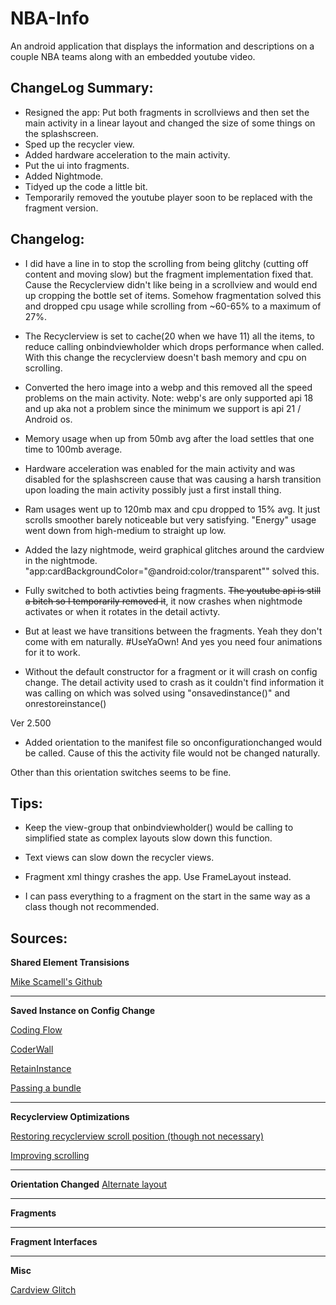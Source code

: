 # NBA-Info
An android application that displays the information and descriptions on a couple NBA teams along with an embedded youtube video.


## ChangeLog Summary:
* Resigned the app: Put both fragments in scrollviews and then set the main activity in a linear layout and changed the size of some things on the splashscreen.
* Sped up the recycler view.
* Added hardware acceleration to the main activity.
* Put the ui into fragments.
* Added Nightmode.
* Tidyed up the code a little bit.
* Temporarily removed the youtube player soon to be replaced with the fragment version.


## Changelog:
- I did have a line in to stop the scrolling from being glitchy (cutting off content and moving slow) but the fragment implementation fixed that. Cause the Recyclerview didn't like being in a scrollview and would end up cropping the bottle set of items. Somehow fragmentation solved this and dropped cpu usage while scrolling from ~60-65% to a maximum of 27%.

- The Recyclerview is set to cache(20 when we have 11) all the items, to reduce calling onbindviewholder which drops performance when called. With this change the recyclerview doesn't bash memory and cpu on scrolling.

- Converted the hero image into a webp and this removed all the speed problems on the main activity.
Note: webp's are only supported api 18 and up aka not a problem since the minimum we support is api 21 / Android os.

- Memory usage when up from 50mb avg after the load settles that one time to 100mb average.

- Hardware acceleration was enabled for the main activity and was disabled for the splashscreen cause that was causing a harsh transition upon loading the main activity possibly just a first install thing.

- Ram usages went up to 120mb max and cpu dropped to 15% avg. It just scrolls smoother barely noticeable but very satisfying.
"Energy" usage went down from high-medium to straight up low.

- Added the lazy nightmode, weird graphical glitches around the cardview in the nightmode.
"app:cardBackgroundColor="@android:color/transparent"" solved this.

- Fully switched to both activties being fragments. ~~The youtube api is still a bitch so I temporarily removed it~~, it now crashes when nightmode activates or when it rotates in the detail activty.
- But at least we have transitions between the fragments. Yeah they don't come with em naturally. #UseYaOwn!
And yes you need four animations for it to work.

- Without the default constructor for a fragment or it will crash on config change. The detail activity used to crash as it couldn't find information it was calling on which was solved using "onsavedinstance()" and onrestoreinstance()

Ver 2.500
- Added orientation to the manifest file so onconfigurationchanged would be called. Cause of this the activity file would not be changed naturally. 






Other than this orientation switches seems to be fine.



## Tips:
- Keep the view-group that onbindviewholder() would be calling to simplified state as complex layouts slow down this function.

- Text views can slow down the recycler views.

- Fragment xml thingy crashes the app. Use FrameLayout instead.

- I can pass everything to a fragment on the start in the same way as a class though not recommended.

## Sources:
**Shared Element Transisions**

[Mike Scamell's Github](https://github.com/mikescamell/shared-element-transitions)

---

**Saved Instance on Config Change**

[Coding Flow](https://codinginflow.com/tutorials/android/restore-variables-on-configuration-change)

[CoderWall](https://coderwall.com/p/ujapga/persisting-data-between-configurations-changes-fragments)

[RetainInstance](https://www.androiddesignpatterns.com/2013/04/retaining-objects-across-config-changes.html)

[Passing a bundle](https://stackoverflow.com/questions/17063378/how-to-pass-bundle-from-fragment-to-fragment/17063584#17063584)

---

**Recyclerview Optimizations**

[Restoring recyclerview scroll position (though not necessary)](https://stackoverflow.com/questions/36568168/how-to-save-scroll-position-of-recyclerview-in-android/36569778)

[Improving scrolling](https://stackoverflow.com/questions/27188536/recyclerview-scrolling-performance)

---

**Orientation Changed**
[Alternate layout](https://www.youtube.com/watch?v=KJGKj078Qag)

---

**Fragments**

---

**Fragment Interfaces**  

---

**Misc**

[Cardview Glitch](https://stackoverflow.com/questions/56747314/cardview-corneredges-display-with-dark-color-how-to-resolve-this/56747390#56747390)
